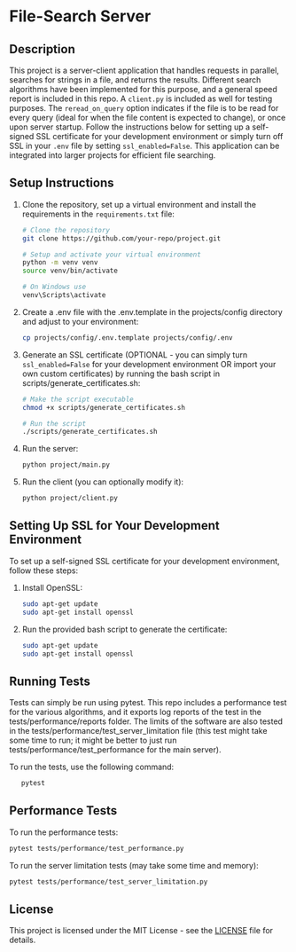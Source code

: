 # File-Search Server

## Description

This project is a server-client application that handles requests in parallel, searches for strings in a file, and returns the results. Different search algorithms have been implemented for this purpose, and a general speed report is included in this repo. A `client.py` is included as well for testing purposes. The `reread_on_query` option indicates if the file is to be read for every query (ideal for when the file content is expected to change), or once upon server startup. Follow the instructions below for setting up a self-signed SSL certificate for your development environment or simply turn off SSL in your `.env` file by setting `ssl_enabled=False`. This application can be integrated into larger projects for efficient file searching.

## Setup Instructions

1. Clone the repository, set up a virtual environment and install the requirements in the `requirements.txt` file:

   ```sh
   # Clone the repository
   git clone https://github.com/your-repo/project.git
   
   # Setup and activate your virtual environment
   python -m venv venv
   source venv/bin/activate 
   
   # On Windows use
   venv\Scripts\activate
   
2. Create a .env file with the .env.template in the projects/config directory and adjust to your environment:

   ```sh
   cp projects/config/.env.template projects/config/.env
   
3. Generate an SSL certificate (OPTIONAL - you can simply turn `ssl_enabled=False` for your development environment OR import your own custom certificates) by running the bash script in scripts/generate_certificates.sh:
   
   ```sh
   # Make the script executable
   chmod +x scripts/generate_certificates.sh
   
   # Run the script
   ./scripts/generate_certificates.sh
   
4. Run the server:

   ```sh
   python project/main.py

5. Run the client (you can optionally modify it):

   ```sh
   python project/client.py

## Setting Up SSL for Your Development Environment

To set up a self-signed SSL certificate for your development environment, follow these steps:

1. Install OpenSSL:

   ```sh
   sudo apt-get update
   sudo apt-get install openssl
   
2. Run the provided bash script to generate the certificate:

   ```sh
   sudo apt-get update
   sudo apt-get install openssl
   
## Running Tests

Tests can simply be run using pytest. This repo includes a performance test for the various algorithms, and it exports log reports of the test in the tests/performance/reports folder. The limits of the software are also tested in the tests/performance/test_server_limitation file (this test might take some time to run; it might be better to just run tests/performance/test_performance for the main server).

To run the tests, use the following command:

```sh
   pytest
```

## Performance Tests

To run the performance tests:

```sh
pytest tests/performance/test_performance.py
```

To run the server limitation tests (may take some time and memory):

```sh
pytest tests/performance/test_server_limitation.py
```

## License

This project is licensed under the MIT License - see the [LICENSE](LICENSE) file for details.
